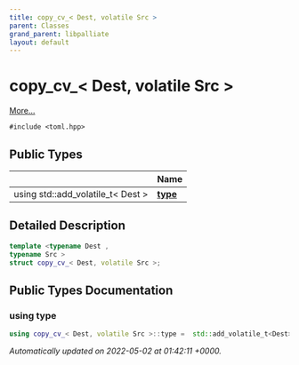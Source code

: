 ```yaml
---
title: copy_cv_< Dest, volatile Src >
parent: Classes
grand_parent: libpalliate
layout: default
---
```


# copy_cv_< Dest, volatile Src >



 [More...](#detailed-description)


`#include <toml.hpp>`

## Public Types

|                | Name           |
| -------------- | -------------- |
| using std::add_volatile_t< Dest > | **[type](/libpalliate/generated/Classes/structcopy__cv___3_01Dest_00_01volatile_01Src_01_4#using-type)**  |

## Detailed Description

```cpp
template <typename Dest ,
typename Src >
struct copy_cv_< Dest, volatile Src >;
```

## Public Types Documentation

### using type

```cpp
using copy_cv_< Dest, volatile Src >::type =  std::add_volatile_t<Dest>;
```



_Automatically updated on 2022-05-02 at 01:42:11 +0000._